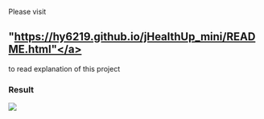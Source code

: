 Please visit <h2><a>"https://hy6219.github.io/jHealthUp_mini/README.html"</a></h2> to read explanation of this project
<p>
  <h3>Result</h3>
  <img src="url(https://hy6219.github.io/jHealthUp_mini/java_jHealthUp_mini_demo.PNG)">
</p>
